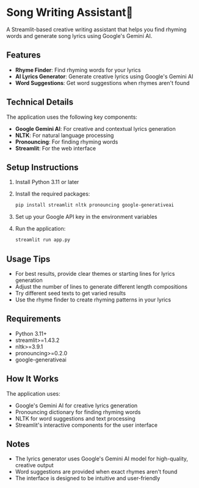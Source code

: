 # Song Writing Assistant🎵

A Streamlit-based creative writing assistant that helps you find rhyming words and generate song lyrics using Google's Gemini AI.

## Features

- **Rhyme Finder**: Find rhyming words for your lyrics
- **AI Lyrics Generator**: Generate creative lyrics using Google's Gemini AI
- **Word Suggestions**: Get word suggestions when rhymes aren't found

## Technical Details

The application uses the following key components:

- **Google Gemini AI**: For creative and contextual lyrics generation
- **NLTK**: For natural language processing
- **Pronouncing**: For finding rhyming words
- **Streamlit**: For the web interface

## Setup Instructions

1. Install Python 3.11 or later
2. Install the required packages:
   ```bash
   pip install streamlit nltk pronouncing google-generativeai
   ```

3. Set up your Google API key in the environment variables
4. Run the application:
   ```bash
   streamlit run app.py
   ```

## Usage Tips

- For best results, provide clear themes or starting lines for lyrics generation
- Adjust the number of lines to generate different length compositions
- Try different seed texts to get varied results
- Use the rhyme finder to create rhyming patterns in your lyrics

## Requirements

- Python 3.11+
- streamlit>=1.43.2
- nltk>=3.9.1
- pronouncing>=0.2.0
- google-generativeai

## How It Works

The application uses:
- Google's Gemini AI for creative lyrics generation
- Pronouncing dictionary for finding rhyming words
- NLTK for word suggestions and text processing
- Streamlit's interactive components for the user interface

## Notes

- The lyrics generator uses Google's Gemini AI model for high-quality, creative output
- Word suggestions are provided when exact rhymes aren't found
- The interface is designed to be intuitive and user-friendly